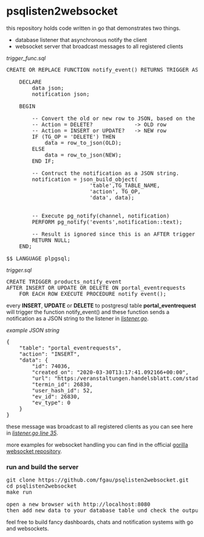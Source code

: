 # psqlisten2websocket

this repository holds code written in go that demonstrates two things.
* database listener that asynchronous notify the client
* websocket server that broadcast messages to all registered clients

*trigger_func.sql*
<pre>
CREATE OR REPLACE FUNCTION notify_event() RETURNS TRIGGER AS $$

    DECLARE
        data json;
        notification json;

    BEGIN

        -- Convert the old or new row to JSON, based on the kind of action.
        -- Action = DELETE?             -> OLD row
        -- Action = INSERT or UPDATE?   -> NEW row
        IF (TG_OP = 'DELETE') THEN
            data = row_to_json(OLD);
        ELSE
            data = row_to_json(NEW);
        END IF;

        -- Contruct the notification as a JSON string.
        notification = json_build_object(
                          'table',TG_TABLE_NAME,
                          'action', TG_OP,
                          'data', data);


        -- Execute pg_notify(channel, notification)
        PERFORM pg_notify('events',notification::text);

        -- Result is ignored since this is an AFTER trigger
        RETURN NULL;
    END;

$$ LANGUAGE plpgsql;
</pre>

*trigger.sql*
<pre>
CREATE TRIGGER products_notify_event
AFTER INSERT OR UPDATE OR DELETE ON portal_eventrequests
    FOR EACH ROW EXECUTE PROCEDURE notify_event();
</pre>

every **INSERT**, **UPDATE** or **DELETE** to postgresql table **portal_eventrequest** will trigger the function notify_event() and these function sends a notification as a JSON string to the listener in *[listener.go](https://github.com/fgau/psqlisten2websocket/blob/master/listener.go)*.

*example JSON string*
<pre>
{
    "table": "portal_eventrequests",
    "action": "INSERT",
    "data": {
        "id": 74036,
        "created_on": "2020-03-30T13:17:41.092166+00:00",
        "url": "https:/veranstaltungen.handelsblatt.com/stadtwerke",
        "termin_id": 26830,
        "user_hash_id": 52,
        "ev_id": 26830,
        "ev_type": 0
    }
}
</pre>

these message was broadcast to all registered clients as you can see here in *[listener.go line 35](https://github.com/fgau/psqlisten2websocket/blob/5616507f8ada57e8f5efe7e865f385e3b3a95353/listener.go#L35)*.

more examples for websocket handling you can find in the official [gorilla websocket repository](https://github.com/gorilla/websocket).

### run and build the server
<pre>
git clone https://github.com/fgau/psqlisten2websocket.git
cd psqlisten2websocket
make run

open a new browser with http://localhost:8080
then add new data to your database table und check the output on your console or browser.
</pre>

feel free to build fancy dashboards, chats and notification systems with go and websockets.
